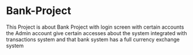 # Bank-Project
This Project is about Bank Project with login screen with certain accounts the Admin account give certain accesses about the system integrated with transactions system and that bank system has a full currency exchange system 
